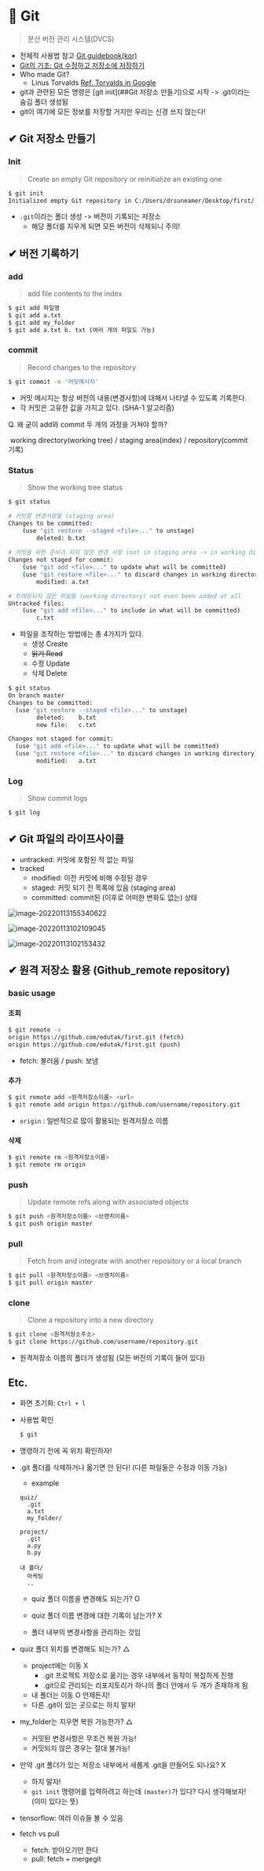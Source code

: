 # 📑 Git

>  분산 버전 관리 시스템(DVCS)

- 전체적 사용법 참고 [Git guidebook(kor)](https://git-scm.com/book/ko/v2)
- [Git의 기초: Git 수정하고 저장소에 저장하기](https://git-scm.com/book/ko/v2/Git%EC%9D%98-%EA%B8%B0%EC%B4%88-%EC%88%98%EC%A0%95%ED%95%98%EA%B3%A0-%EC%A0%80%EC%9E%A5%EC%86%8C%EC%97%90-%EC%A0%80%EC%9E%A5%ED%95%98%EA%B8%B0)
- Who made Git?
  - Linus Torvalds [Ref. Torvalds in Google](https://youtu.be/4XpnKHJAok8)
- git과 관련된 모든 명령은 [git init](##Git 저장소 만들기)으로 시작 -> .git이라는 숨김 폴더 생성됨
- git이 여기에 모든 정보를 저장할 거지만 우리는 신경 쓰지 않는다!



## ✔ Git 저장소 만들기

### Init

>  Create an empty Git repository or reinitialize an existing one

```bash
$ git init
Initialized empty Git repository in C:/Users/drsuneamer/Desktop/first/.git/
```

- `.git`이라는 폴더 생성 -> 버전이 기록되는 저장소
  - 해당 폴더를 지우게 되면 모든 버전이 삭제되니 주의!



## ✔ 버전 기록하기

### add

> add file contents to the index

```bash
$ git add 파일명
$ git add a.txt
$ git add my_folder
$ git add a.txt b. txt (여러 개의 파일도 가능)
```

### commit

> Record changes to the repository

```bash
$ git commit -m '커밋메시지'
```

- 커밋 메시지는 항상 버전의 내용(변경사항)에 대해서 나타낼 수 있도록 기록한다.
- 각 커밋은 고유한 값을 가지고 있다. (SHA-1 알고리즘)

Q. 왜 굳이 add와 commit 두 개의 과정을 거쳐야 할까?

​	working directory(working tree) / staging area(index) / repository(commit 기록)



### Status

> Show the working tree status

```bash
$ git status

# 커밋할 변경사항들 (staging area)
Changes to be committed:
	(use "git restore --staged <file>..." to unstage)
		deleted: b.txt
	
# 커밋을 위한 준비가 되지 않은 변경 사항 (not in staging area -> in working directory)
Changes not staged for commit:
	(use "git add <file>..." to update what will be committed)
	(use "git restore <file>..." to discard changes in working directory)
		modified: a.txt

# 트래킹되지 않은 파일들 (working directory) not even been added at all
Untracked files:
	(use "git add <file>..." to include in what will be committed)
		c.txt
```



- 파일을 조작하는 방법에는 총 4가지가 있다.
  - 생성 Create	
  - ~~읽기 Read~~
  - 수정 Update
  - 삭제 Delete

```bash
$ git status
On branch master
Changes to be committed:
  (use "git restore --staged <file>..." to unstage)
        deleted:    b.txt
        new file:   c.txt

Changes not staged for commit:
  (use "git add <file>..." to update what will be committed)
  (use "git restore <file>..." to discard changes in working directory)
        modified:   a.txt
```



### Log

> Show commit logs

````bash
$ git log
````



## ✔ Git 파일의 라이프사이클

- untracked: 커밋에 포함된 적 없는 파일
- tracked
  - modified: 이전 커밋에 비해 수정된 경우
  - staged: 커밋 되기 전 목록에 있음 (staging area)
  - committed: commit된 (이후로 어떠한 변화도 없는) 상태

![image-20220113155340622](Git.assets/image-20220113155340622.png)

![image-20220113102109045](Git.assets/image-20220113102109045-16420368709841.png)

![image-20220113102153432](Git.assets/image-20220113102153432-16420369145762.png)



## ✔ 원격 저장소 활용 (Github_remote repository)

### basic usage

#### 조회

```bash
$ git remote -v
origin https://github.com/edutak/first.git (fetch)
origin https://github.com/edutak/first.git (push)
```

- fetch: 불러옴 / push: 보냄

#### 추가

```bash
$ git remote add <원격저장소이름> <url>
$ git remote add origin https://github.com/username/repository.git
```

- `origin` : 일반적으로 많이 활용되는 원격저장소 이름

#### 삭제

```bash
$ git remote rm <원격저장소이름>
$ git remote rm origin
```



### push

> Update remote refs along with associated objects

```bash
$ git push <원격저장소이름> <브랜치이름>
$ git push origin master
```



### pull

> Fetch from and integrate with another repository or a local branch

```bash
$ git pull <원격저장소이름> <브랜치이름>
$ git pull origin master
```



### clone

> Clone a repository into a new directory

```bash
$ git clone <원격저장소주소>
$ git clone https://github.com/username/repository.git
```

- 원격저장소 이름의 폴더가 생성됨 (모든 버전의 기록이 들어 있다)

## Etc.

- 화면 초기화: `Ctrl + l`

- 사용법 확인

  ````bash
  $ git
  ````


- 명령하기 전에 꼭 위치 확인하자!

- .git 폴더를 삭제하거나 옮기면 안 된다! (다른 파일들은 수정과 이동 가능)

  - example

  ```
  quiz/
  	.git
  	a.txt
  	my_folder/
  	
  project/
  	.git
  	a.py
  	b.py
  	
  내 폴더/
  	마케팅
  	..
  ```

  - quiz 폴더 이름을 변경해도 되는가? O
  - quiz 폴더 이름 변경에 대한 기록이 남는가? X

  - 폴더 내부의 변경사항을 관리하는 것임

- quiz 폴더 위치를 변경해도 되는가? △
  - project에는 이동 X
    - .git 프로젝트 저장소로 옮기는 경우 내부에서 동작이 복잡하게 진행
    - .git으로 관리되는 리포지토리가 하나의 폴더 안에서 두 개가 존재하게 됨
  - 내 폴더는 이동 O 언제든지!
  - 다른 .git이 있는 곳으로는 하지 말자!
- my_folder는 지우면 복원 가능한가? △
  - 커밋된 변경사항은 무조건 복원 가능!
  - 커밋되지 않은 경우는 절대 불가능!
- 만약 .git 폴더가 있는 저장소 내부에서 새롭게 .git을 만들어도 되나요? X
  - 하지 말자!
  - `git init` 명령어를 입력하려고 하는데 `(master)`가 있다? 다시 생각해보자! (이미 있다는 뜻)

- tensorflow: 여러 이슈들 볼 수 있음

- fetch vs pull
  - fetch: 받아오기만 한다
  - pull: fetch + mergegit 
